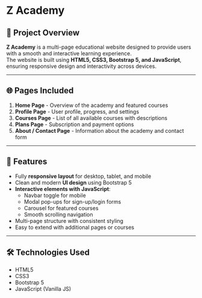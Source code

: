 # Z Academy

## 📌 Project Overview
**Z Academy** is a multi-page educational website designed to provide users with a smooth and interactive learning experience.  
The website is built using **HTML5, CSS3, Bootstrap 5, and JavaScript**, ensuring responsive design and interactivity across devices.

---

## 🌐 Pages Included
1. **Home Page** - Overview of the academy and featured courses  
2. **Profile Page** - User profile, progress, and settings  
3. **Courses Page** - List of all available courses with descriptions  
4. **Plans Page** - Subscription and payment options  
5. **About / Contact Page** - Information about the academy and contact form  

---

## 🎨 Features
- Fully **responsive layout** for desktop, tablet, and mobile  
- Clean and modern **UI design** using Bootstrap 5  
- **Interactive elements with JavaScript**:
  - Navbar toggle for mobile  
  - Modal pop-ups for sign-up/login forms  
  - Carousel for featured courses  
  - Smooth scrolling navigation  
- Multi-page structure with consistent styling  
- Easy to extend with additional pages or courses  

---

## 🛠 Technologies Used
- HTML5  
- CSS3  
- Bootstrap 5  
- JavaScript (Vanilla JS)  
